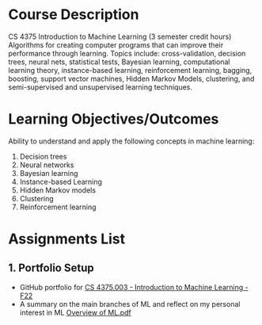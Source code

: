 
# Course Description
CS 4375 Introduction to Machine Learning (3 semester credit hours) Algorithms for creating computer programs that can improve their performance through learning. Topics include: cross-validation, decision trees, neural nets, statistical tests, Bayesian learning, computational learning theory, instance-based learning, reinforcement learning, bagging, boosting, support vector machines, Hidden Markov Models, clustering, and semi-supervised and unsupervised learning techniques.

# Learning Objectives/Outcomes

Ability to understand and apply the following concepts in machine learning:
1. Decision trees
2. Neural networks
3. Bayesian learning
4. Instance-based Learning
5. Hidden Markov models
6. Clustering
7. Reinforcement learning

# Assignments List

## 1. Portfolio Setup

- GitHub portfolio for [CS 4375.003 - Introduction to Machine Learning - F22](https://github.com/leonewtonz/CS-4375.003---Introduction-to-Machine-Learning---F22)
- A summary on the main branches of ML and reflect on my personal interest in ML [Overview of ML.pdf](https://github.com/leonewtonz/CS-4375.003---Introduction-to-Machine-Learning---F22/blob/main/Assignments/Portfolio%20Setup/Overview%20of%20ML_ldn190002.pdf)